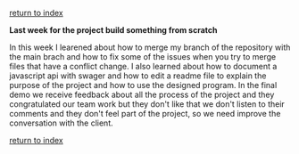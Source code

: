 [return to index](index.md)

**Last week for the project build something from scratch**

In this week I learened about how to merge my branch of the repository with the main brach and how to fix some of the issues when you try to merge files that have a conflict change. I also learned about how to document a javascript api with swager and how to edit a readme file to explain the purpose of the project and how to use the designed program. In the final demo we receive feedback about all the process of the project and they congratulated our team work but they don't like that we don't listen to their comments and they don't feel part of the project, so we need improve the conversation with the client.

[return to index](index.md)